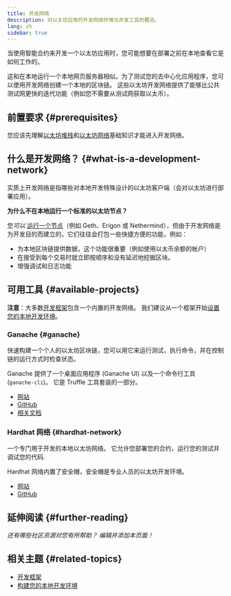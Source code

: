 ```yaml
---
title: 开发网络
description: 对以太坊应用的开发网络环境与开发工具的概览。
lang: zh
sidebar: true
---
```


当使用智能合约来开发一个以太坊应用时，您可能想要在部署之前在本地查看它是如何工作的。

这和在本地运行一个本地网页服务器相似。为了测试您的去中心化应用程序，您可以使用开发网络创建一个本地的区块链。 这些以太坊开发网络提供了能够比公共测试网更快的迭代功能（例如您不需要从测试网获取以太币）。

## 前置要求 {#prerequisites}

您应该先理解[以太坊堆栈](/developers/docs/ethereum-stack/)和[以太坊网络](/developers/docs/networks/)基础知识才能进入开发网络。

## 什么是开发网络？ {#what-is-a-development-network}

实质上开发网络是指哪些对本地开发特殊设计的以太坊客户端（会对以太坊进行部署应用）。

**为什么不在本地运行一个标准的以太坊节点？**

您*可以* [运行一个节点](/developers/docs/nodes-and-clients/#running-your-own-node)（例如 Geth、Erigon 或 Nethermind），但由于开发网络是为开发目的而建立的，它们往往会打包一些快捷方便的功能，例如：

- 为本地区块链提供数据，这个功能很重要（例如使用以太币余额的帐户）
- 在接受到每个交易时就立即按顺序和没有延迟地挖掘区块。
- 增强调试和日志功能

## 可用工具 {#available-projects}

**注意**：大多数[开发框架](/developers/docs/frameworks/)包含一个内置的开发网络。 我们建议从一个框架开始[设置您的本地开发环境](/developers/local-environment/)。

### Ganache {#ganache}

快速构建一个个人的以太坊区块链，您可以用它来运行测试，执行命令，并在控制链的运行方式时检查状态。

Ganache 提供了一个桌面应用程序 (Ganache UI) 以及一个命令行工具 (`ganache-cli`)。 它是 Truffle 工具套装的一部分。

- [网站](https://www.trufflesuite.com/ganache)
- [GitHub](https://github.com/trufflesuite/ganache)
- [相关文档](https://www.trufflesuite.com/docs/ganache/overview)

### Hardhat 网络 {#hardhat-network}

一个专门用于开发的本地以太坊网络。 它允许您部署您的合约，运行您的测试并调试您的代码.

Hardhat 网络内置了安全帽，安全帽是专业人员的以太坊开发环境。

- [网站](https://hardhat.org/)
- [GitHub](https://github.com/nomiclabs/hardhat)

## 延伸阅读 {#further-reading}

_还有哪些社区资源对您有所帮助？ 编辑并添加本页面！_

## 相关主题 {#related-topics}

- [开发框架](/developers/docs/frameworks/)
- [构建您的本地开发环境](/developers/local-environment/)
